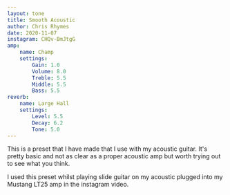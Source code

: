 ```yaml
---
layout: tone
title: Smooth Acoustic
author: Chris Rhymes
date: 2020-11-07
instagram: CHQv-BmJtgG
amp: 
    name: Champ
    settings:
        Gain: 1.0
        Volume: 8.0
        Treble: 5.5
        Middle: 5.5
        Bass: 5.5
reverb:
    name: Large Hall
    settings:
        Level: 5.5
        Decay: 6.2
        Tone: 5.0
---
```


This is a preset that I have made that I use with my acoustic guitar. It's pretty basic and not as clear as a proper acoustic amp but worth trying out to see what you think.

I used this preset whilst playing slide guitar on my acoustic plugged into my Mustang LT25 amp in the instagram video.
